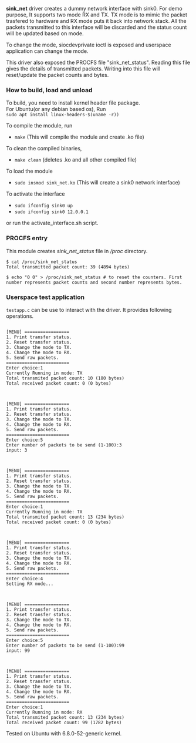 **sink_net** driver creates a dummy network interface with sink0. For demo purpose, It supports two mode RX and TX.
TX mode is to mimic the packet trasfered to hardware and RX mode puts it back into network stack. 
All the packets transmitted to this interface will be discarded and the status count will be updated based on mode.

To change the mode, siocdevprivate ioctl is exposed and userspace application can change the mode. 

This driver also exposed the PROCFS file "sink_net_status". Reading this file gives the details of transmitted packets. Writing into this file will reset/update the packet counts and bytes.

### How to build, load and unload  
To build, you need to install kernel header file package.  
For Ubuntu(or any debian based os), Run  
```sudo apt install linux-headers-$(uname -r))```

To compile the module, run  
- ```make``` (This will compile the module and create .ko file)

To clean the compiled binaries,  
- ```make clean``` (deletes .ko and all other compiled file)

To load the module  
- ```sudo insmod sink_net.ko``` (This will create a sink0 network interface)

To activate the interface  
- ```sudo ifconfig sink0 up```  
- ```sudo ifconfig sink0 12.0.0.1```

or run the activate_interface.sh script.

### PROCFS entry  
This module creates _sink_net_status_ file in _/proc_ directory.

```
$ cat /proc/sink_net_status  
Total transmitted packet count: 39 (4894 bytes)

$ echo "0 0" > /proc/sink_net_status # to reset the counters. First number represents packet counts and second number represents bytes.
```

### Userspace test application
```testapp.c``` can be use to interact with the driver. It provides following operations.

```

[MENU] =================
1. Print transfer status.
2. Reset transfer status.
3. Change the mode to TX.
4. Change the mode to RX.
5. Send raw packets.
========================
Enter choice:1
Currently Running in mode: TX
Total transmited packet count: 10 (180 bytes)
Total received packet count: 0 (0 bytes)



[MENU] =================
1. Print transfer status.
2. Reset transfer status.
3. Change the mode to TX.
4. Change the mode to RX.
5. Send raw packets.
========================
Enter choice:5
Enter number of packets to be send (1-100):3
input: 3



[MENU] =================
1. Print transfer status.
2. Reset transfer status.
3. Change the mode to TX.
4. Change the mode to RX.
5. Send raw packets.
========================
Enter choice:1
Currently Running in mode: TX
Total transmited packet count: 13 (234 bytes)
Total received packet count: 0 (0 bytes)



[MENU] =================
1. Print transfer status.
2. Reset transfer status.
3. Change the mode to TX.
4. Change the mode to RX.
5. Send raw packets.
========================
Enter choice:4
Setting RX mode...



[MENU] =================
1. Print transfer status.
2. Reset transfer status.
3. Change the mode to TX.
4. Change the mode to RX.
5. Send raw packets.
========================
Enter choice:5
Enter number of packets to be send (1-100):99
input: 99



[MENU] =================
1. Print transfer status.
2. Reset transfer status.
3. Change the mode to TX.
4. Change the mode to RX.
5. Send raw packets.
========================
Enter choice:1
Currently Running in mode: RX
Total transmited packet count: 13 (234 bytes)
Total received packet count: 99 (1782 bytes)

``` 


Tested on Ubuntu with 6.8.0-52-generic kernel.
